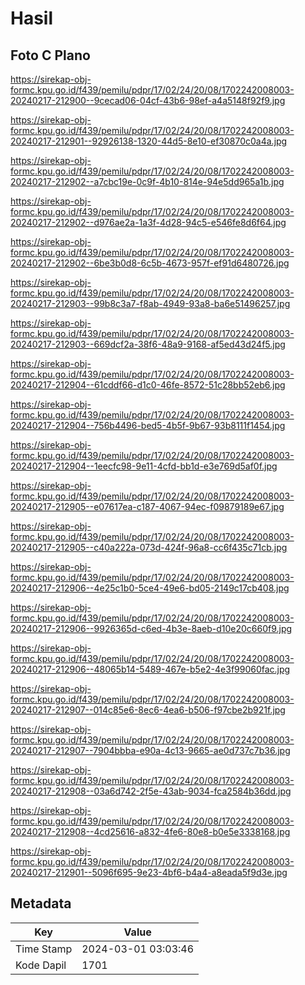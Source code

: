 # Hasil

## Foto C Plano

https://sirekap-obj-formc.kpu.go.id/f439/pemilu/pdpr/17/02/24/20/08/1702242008003-20240217-212900--9cecad06-04cf-43b6-98ef-a4a5148f92f9.jpg

https://sirekap-obj-formc.kpu.go.id/f439/pemilu/pdpr/17/02/24/20/08/1702242008003-20240217-212901--92926138-1320-44d5-8e10-ef30870c0a4a.jpg

https://sirekap-obj-formc.kpu.go.id/f439/pemilu/pdpr/17/02/24/20/08/1702242008003-20240217-212902--a7cbc19e-0c9f-4b10-814e-94e5dd965a1b.jpg

https://sirekap-obj-formc.kpu.go.id/f439/pemilu/pdpr/17/02/24/20/08/1702242008003-20240217-212902--d976ae2a-1a3f-4d28-94c5-e546fe8d6f64.jpg

https://sirekap-obj-formc.kpu.go.id/f439/pemilu/pdpr/17/02/24/20/08/1702242008003-20240217-212902--6be3b0d8-6c5b-4673-957f-ef91d6480726.jpg

https://sirekap-obj-formc.kpu.go.id/f439/pemilu/pdpr/17/02/24/20/08/1702242008003-20240217-212903--99b8c3a7-f8ab-4949-93a8-ba6e51496257.jpg

https://sirekap-obj-formc.kpu.go.id/f439/pemilu/pdpr/17/02/24/20/08/1702242008003-20240217-212903--669dcf2a-38f6-48a9-9168-af5ed43d24f5.jpg

https://sirekap-obj-formc.kpu.go.id/f439/pemilu/pdpr/17/02/24/20/08/1702242008003-20240217-212904--61cddf66-d1c0-46fe-8572-51c28bb52eb6.jpg

https://sirekap-obj-formc.kpu.go.id/f439/pemilu/pdpr/17/02/24/20/08/1702242008003-20240217-212904--756b4496-bed5-4b5f-9b67-93b8111f1454.jpg

https://sirekap-obj-formc.kpu.go.id/f439/pemilu/pdpr/17/02/24/20/08/1702242008003-20240217-212904--1eecfc98-9e11-4cfd-bb1d-e3e769d5af0f.jpg

https://sirekap-obj-formc.kpu.go.id/f439/pemilu/pdpr/17/02/24/20/08/1702242008003-20240217-212905--e07617ea-c187-4067-94ec-f09879189e67.jpg

https://sirekap-obj-formc.kpu.go.id/f439/pemilu/pdpr/17/02/24/20/08/1702242008003-20240217-212905--c40a222a-073d-424f-96a8-cc6f435c71cb.jpg

https://sirekap-obj-formc.kpu.go.id/f439/pemilu/pdpr/17/02/24/20/08/1702242008003-20240217-212906--4e25c1b0-5ce4-49e6-bd05-2149c17cb408.jpg

https://sirekap-obj-formc.kpu.go.id/f439/pemilu/pdpr/17/02/24/20/08/1702242008003-20240217-212906--9926365d-c6ed-4b3e-8aeb-d10e20c660f9.jpg

https://sirekap-obj-formc.kpu.go.id/f439/pemilu/pdpr/17/02/24/20/08/1702242008003-20240217-212906--48065b14-5489-467e-b5e2-4e3f99060fac.jpg

https://sirekap-obj-formc.kpu.go.id/f439/pemilu/pdpr/17/02/24/20/08/1702242008003-20240217-212907--014c85e6-8ec6-4ea6-b506-f97cbe2b921f.jpg

https://sirekap-obj-formc.kpu.go.id/f439/pemilu/pdpr/17/02/24/20/08/1702242008003-20240217-212907--7904bbba-e90a-4c13-9665-ae0d737c7b36.jpg

https://sirekap-obj-formc.kpu.go.id/f439/pemilu/pdpr/17/02/24/20/08/1702242008003-20240217-212908--03a6d742-2f5e-43ab-9034-fca2584b36dd.jpg

https://sirekap-obj-formc.kpu.go.id/f439/pemilu/pdpr/17/02/24/20/08/1702242008003-20240217-212908--4cd25616-a832-4fe6-80e8-b0e5e3338168.jpg

https://sirekap-obj-formc.kpu.go.id/f439/pemilu/pdpr/17/02/24/20/08/1702242008003-20240217-212901--5096f695-9e23-4bf6-b4a4-a8eada5f9d3e.jpg


## Metadata

| Key        | Value               |
| ---------- | ------------------- |
| Time Stamp | 2024-03-01 03:03:46 |
| Kode Dapil | 1701                |



